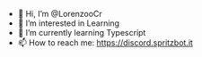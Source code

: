 - 👋 Hi, I’m @LorenzooCr
- 👀 I’m interested in Learning
- 🌱 I’m currently learning Typescript
- 📫 How to reach me: https://discord.spritzbot.it
